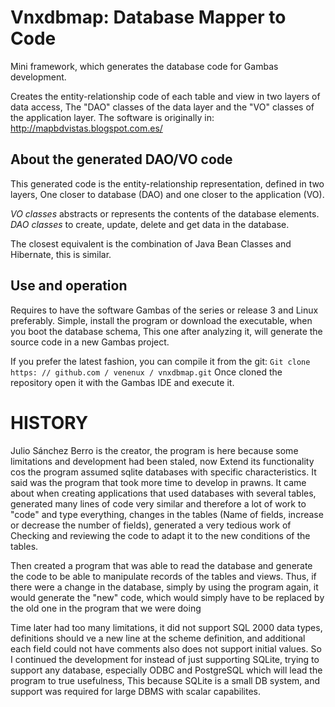 Vnxdbmap: Database Mapper to Code
===============================================

Mini framework, which generates the database code for Gambas development.

Creates the entity-relationship code of each table and view in two layers of data access,
The "DAO" classes of the data layer and the "VO" classes of the application layer.
The software is originally in: http://mapbdvistas.blogspot.com.es/

About the generated DAO/VO code
---------------------------------

This generated code is the entity-relationship representation, defined in two layers,
One closer to database (DAO) and one closer to the application (VO).

*VO classes* abstracts or represents the contents of the database elements.
*DAO classes* to create, update, delete and get data in the database.

The closest equivalent is the combination of Java Bean Classes and Hibernate, this is similar.

Use and operation
--------------------

Requires to have the software Gambas of the series or release 3 and Linux preferably.
Simple, install the program or download the executable, when you boot the database schema,
This one after analyzing it, will generate the source code in a new Gambas project.

If you prefer the latest fashion, you can compile it from the git:
`Git clone https: // github.com / venenux / vnxdbmap.git`
Once cloned the repository open it with the Gambas IDE and execute it.

HISTORY
=======

Julio Sánchez Berro is the creator, the program is here because some limitations 
and development had been staled, now Extend its functionality cos the 
program assumed sqlite databases with specific characteristics.
It said was the program that took more time to develop in prawns. It came about when creating 
applications that used databases with several tables, generated many lines of code very similar 
and therefore a lot of work to "code" and type everything, changes in the tables
(Name of fields, increase or decrease the number of fields), generated a very tedious work of
Checking and reviewing the code to adapt it to the new conditions of the tables.

Then created a program that was able to read the database and generate the code to be 
able to manipulate records of the tables and views. Thus, if there were a change in the database, 
simply by using the program again, it would generate the "new" code, which would 
simply have to be replaced by the old one in the program that we were doing

Time later had too many limitations, it did not support SQL 2000 data types, definitions
should ve a new line at the scheme definition, and additional each field could not have comments 
also does not support initial values.
So I continued the development for instead of just supporting SQLite, trying to support any
database, especially ODBC and PostgreSQL which will lead the program to true usefulness,
This because SQLite is a small DB system, and support was required for large DBMS with scalar capabilites.
